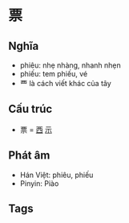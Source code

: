 # 票

## Nghĩa
* phiêu: nhẹ nhàng, nhanh nhẹn
* phiếu: tem phiếu, vé
* 覀 là cách viết khác của tây

## Cấu trúc
* 票 = [西](西.md) [示](示.md)

## Phát âm
* Hán Việt: phiêu, phiếu
* Pinyin: Piào

## Tags

<script>window.HANZI_FIELD='票';</script>

